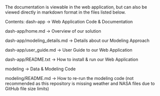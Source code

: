 The documentation is viewable in the web application, but can also be viewed directly in markdown format in the files listed below.

Contents:
  dash-app -> Web Application Code & Documentation
  
  dash-app/home.md -> Overview of our solution
  
  dash-app/modeling_details.md -> Details about our Modeling Approach
  
  dash-app/user_guide.md -> User Guide to our Web Application
  
  dash-app/README.txt -> How to install & run our Web Application
  
  modeling -> Data & Modeling Code
  
  modeling/README.md -> How to re-run the modeling code (not recommended as this repository is missing weather and NASA files due to GitHub file size limits)
